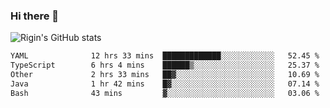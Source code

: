 ### Hi there 👋

![Rigin's GitHub stats](https://github-readme-stats.vercel.app/api?username=riginoommen\&show_icons=true\&show=reviews,discussions_started,discussions_answered,prs_merged,prs_merged_percentage)


<!--START_SECTION:waka-->

```txt
YAML              12 hrs 33 mins  █████████████░░░░░░░░░░░░   52.45 %
TypeScript        6 hrs 4 mins    ██████▒░░░░░░░░░░░░░░░░░░   25.37 %
Other             2 hrs 33 mins   ██▓░░░░░░░░░░░░░░░░░░░░░░   10.69 %
Java              1 hr 42 mins    █▓░░░░░░░░░░░░░░░░░░░░░░░   07.14 %
Bash              43 mins         ▓░░░░░░░░░░░░░░░░░░░░░░░░   03.06 %
```

<!--END_SECTION:waka-->
